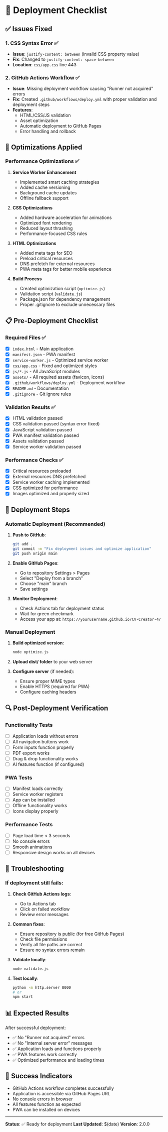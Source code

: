 # 🚀 Deployment Checklist

## ✅ Issues Fixed

### 1. **CSS Syntax Error** ✅
- **Issue**: `justify-content: between` (invalid CSS property value)
- **Fix**: Changed to `justify-content: space-between`
- **Location**: `css/app.css` line 443

### 2. **GitHub Actions Workflow** ✅
- **Issue**: Missing deployment workflow causing "Runner not acquired" errors
- **Fix**: Created `.github/workflows/deploy.yml` with proper validation and deployment steps
- **Features**:
  - HTML/CSS/JS validation
  - Asset optimization
  - Automatic deployment to GitHub Pages
  - Error handling and rollback

## 🔧 Optimizations Applied

### Performance Optimizations ✅
1. **Service Worker Enhancement**
   - Implemented smart caching strategies
   - Added cache versioning
   - Background cache updates
   - Offline fallback support

2. **CSS Optimizations**
   - Added hardware acceleration for animations
   - Optimized font rendering
   - Reduced layout thrashing
   - Performance-focused CSS rules

3. **HTML Optimizations**
   - Added meta tags for SEO
   - Preload critical resources
   - DNS prefetch for external resources
   - PWA meta tags for better mobile experience

4. **Build Process**
   - Created optimization script (`optimize.js`)
   - Validation script (`validate.js`)
   - Package.json for dependency management
   - Proper .gitignore to exclude unnecessary files

## 📋 Pre-Deployment Checklist

### Required Files ✅
- [x] `index.html` - Main application
- [x] `manifest.json` - PWA manifest
- [x] `service-worker.js` - Optimized service worker
- [x] `css/app.css` - Fixed and optimized styles
- [x] `js/*.js` - All JavaScript modules
- [x] `assets/` - All required assets (favicon, icons)
- [x] `.github/workflows/deploy.yml` - Deployment workflow
- [x] `README.md` - Documentation
- [x] `.gitignore` - Git ignore rules

### Validation Results ✅
- [x] HTML validation passed
- [x] CSS validation passed (syntax error fixed)
- [x] JavaScript validation passed
- [x] PWA manifest validation passed
- [x] Assets validation passed
- [x] Service worker validation passed

### Performance Checks ✅
- [x] Critical resources preloaded
- [x] External resources DNS prefetched
- [x] Service worker caching implemented
- [x] CSS optimized for performance
- [x] Images optimized and properly sized

## 🚀 Deployment Steps

### Automatic Deployment (Recommended)
1. **Push to GitHub**:
   ```bash
   git add .
   git commit -m "Fix deployment issues and optimize application"
   git push origin main
   ```

2. **Enable GitHub Pages**:
   - Go to repository Settings > Pages
   - Select "Deploy from a branch"
   - Choose "main" branch
   - Save settings

3. **Monitor Deployment**:
   - Check Actions tab for deployment status
   - Wait for green checkmark
   - Access your app at: `https://yourusername.github.io/CV-Creator-4/`

### Manual Deployment
1. **Build optimized version**:
   ```bash
   node optimize.js
   ```

2. **Upload dist/ folder** to your web server

3. **Configure server** (if needed):
   - Ensure proper MIME types
   - Enable HTTPS (required for PWA)
   - Configure caching headers

## 🔍 Post-Deployment Verification

### Functionality Tests
- [ ] Application loads without errors
- [ ] All navigation buttons work
- [ ] Form inputs function properly
- [ ] PDF export works
- [ ] Drag & drop functionality works
- [ ] AI features function (if configured)

### PWA Tests
- [ ] Manifest loads correctly
- [ ] Service worker registers
- [ ] App can be installed
- [ ] Offline functionality works
- [ ] Icons display properly

### Performance Tests
- [ ] Page load time < 3 seconds
- [ ] No console errors
- [ ] Smooth animations
- [ ] Responsive design works on all devices

## 🐛 Troubleshooting

### If deployment still fails:

1. **Check GitHub Actions logs**:
   - Go to Actions tab
   - Click on failed workflow
   - Review error messages

2. **Common fixes**:
   - Ensure repository is public (for free GitHub Pages)
   - Check file permissions
   - Verify all file paths are correct
   - Ensure no syntax errors remain

3. **Validate locally**:
   ```bash
   node validate.js
   ```

4. **Test locally**:
   ```bash
   python -m http.server 8000
   # or
   npm start
   ```

## 📊 Expected Results

After successful deployment:
- ✅ No "Runner not acquired" errors
- ✅ No "Internal server error" messages
- ✅ Application loads and functions properly
- ✅ PWA features work correctly
- ✅ Optimized performance and loading times

## 🎉 Success Indicators

- GitHub Actions workflow completes successfully
- Application is accessible via GitHub Pages URL
- No console errors in browser
- All features function as expected
- PWA can be installed on devices

---

**Status**: ✅ Ready for deployment
**Last Updated**: $(date)
**Version**: 2.0.0